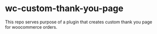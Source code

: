 # wc-custom-thank-you-page
This repo serves purpose of a plugin that creates custom thank you page for woocommerce orders.
